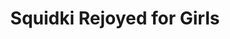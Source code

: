 ---
slug: squidki-rejoyed-for-girls
title: Squidki Rejoyed for Girls
description: "Squidki Rejoyed for Girls is an exciting online game. Play for free directly in your browser!"
icon: /images/new_mods/Sprunki Rejoyed for Girls.png
url: https://wowtbc.net/sprunkin/rejoyed-for-girls/index.html
previewImage: /images/new_mods/Sprunki Rejoyed for Girls.png
type: new mods

# SEO配置
seo:
  title: "Squidki Rejoyed for Girls - Play Free Online Game | Fun Browser Games"
  description: "Squidki Rejoyed for Girls - Play this fun online game for free in your browser. No download required!"
  ogImage: "/images/new_mods/Sprunki Rejoyed for Girls.png"
  keywords: "squidki-rejoyed-for-girls, online game, browser game, free game, new mods game, play online"

videoUrls:
  - https://www.youtube.com/embed/example1
  - https://www.youtube.com/embed/example2

whyPlay:
  title: "Why Play Squidki Rejoyed for Girls?"
  items:
    - "Immersive Gameplay: Squidki Rejoyed for Girls offers an engaging and immersive gaming experience that will keep you entertained for hours"
    - "Challenging Levels: Test your skills with increasingly difficult challenges and obstacles"
    - "Beautiful Graphics: Enjoy stunning visuals and smooth animations that bring the game world to life"
    - "Regular Updates: New content and features are added regularly to keep the game fresh and exciting"
    - "Free to Play: Experience all the fun without spending a penny"
    - "Community Features: Connect with other players, share strategies, and compete for high scores"
    - "Cross-Platform: Play on any device with a web browser, no downloads required"

features:
  title: "Key Features of Squidki Rejoyed for Girls"
  image: "/images/new_mods/Sprunki Rejoyed for Girls.png"
  items:
    - "Intuitive Controls: Easy to learn controls make Squidki Rejoyed for Girls accessible for players of all skill levels"
    - "Multiple Game Modes: Enjoy various gameplay options that provide different challenges and experiences"
    - "Character Customization: Personalize your gaming experience with unique characters and items"
    - "Achievement System: Complete special tasks to earn rewards and recognition"
    - "Leaderboards: Compete with players worldwide and see who can achieve the highest scores"

characteristics:
  title: "Game Characteristics"
  image: "/images/new_mods/Sprunki Rejoyed for Girls.png"
  items:
    - "Genre: New mods game with elements of strategy and skill"
    - "Difficulty: Suitable for both casual gamers and those seeking a challenge"
    - "Play Time: Quick sessions or extended gameplay, depending on your preference"
    - "Art Style: Vibrant and engaging visuals that enhance the gaming experience"
    - "Sound Design: Immersive audio that complements the gameplay perfectly"

info: "Squidki Rejoyed for Girls is an exciting online game that offers players a unique and engaging gaming experience. With its intuitive controls, stunning visuals, and challenging gameplay, Squidki Rejoyed for Girls provides hours of entertainment for players of all ages and skill levels. Whether you're looking for a quick gaming session during a break or an extended play session, Squidki Rejoyed for Girls delivers an immersive experience that will keep you coming back for more. The game features multiple levels of increasing difficulty, ensuring that players are constantly challenged as they progress. With regular updates adding new content and features, Squidki Rejoyed for Girls remains fresh and exciting, providing endless entertainment options for its growing community of players."

howToPlayIntro: "Welcome to Squidki Rejoyed for Girls! This guide will walk you through the basics and help you master the game. Whether you're a beginner or looking to improve your skills, these tips and instructions will enhance your gaming experience."

howToPlaySteps:
  - title: "Getting Started"
    description: "Begin your Squidki Rejoyed for Girls adventure by familiarizing yourself with the controls. Use your keyboard or mouse to navigate through the game interface. The tutorial will guide you through the basic mechanics and help you understand the objectives."
  - title: "Understanding the Objectives"
    description: "In Squidki Rejoyed for Girls, your main goal is to progress through levels by completing specific objectives. Each level presents unique challenges that require different strategies and approaches."
  - title: "Mastering the Controls"
    description: "Practice using the controls to improve your precision and reaction time. Squidki Rejoyed for Girls requires quick reflexes and strategic thinking to overcome obstacles and defeat opponents."
  - title: "Utilizing Power-ups"
    description: "Collect power-ups throughout the game to enhance your abilities and overcome difficult challenges. Each power-up offers unique advantages that can be crucial for success."
  - title: "Developing Strategies"
    description: "As you progress in Squidki Rejoyed for Girls, develop effective strategies for different scenarios. Analyze patterns, anticipate challenges, and adapt your approach to maximize your performance."

faq:
  title: "Frequently Asked Questions about Squidki Rejoyed for Girls"
  items:
    - question: "Is Squidki Rejoyed for Girls free to play?"
      answer: "Yes, Squidki Rejoyed for Girls is completely free to play directly in your web browser. No downloads or purchases are required to enjoy the full game experience."
    - question: "Can I play Squidki Rejoyed for Girls on mobile devices?"
      answer: "Yes, Squidki Rejoyed for Girls is optimized for both desktop and mobile play. You can enjoy the game on any device with a web browser and internet connection."
    - question: "Are there any in-game purchases?"
      answer: "While Squidki Rejoyed for Girls is free to play, there may be optional in-game purchases available for cosmetic items or additional features that don't affect core gameplay."
    - question: "How often is Squidki Rejoyed for Girls updated?"
      answer: "The developers regularly update Squidki Rejoyed for Girls with new content, features, and improvements based on player feedback and game performance."
    - question: "Can I play Squidki Rejoyed for Girls offline?"
      answer: "Currently, Squidki Rejoyed for Girls requires an internet connection to play as it's a browser-based online game."
    - question: "Is Squidki Rejoyed for Girls suitable for children?"
      answer: "Yes, Squidki Rejoyed for Girls is designed to be family-friendly and suitable for players of all ages."
    - question: "How do I report bugs or issues?"
      answer: "If you encounter any problems while playing Squidki Rejoyed for Girls, you can report them through the game's support page or contact the developers directly through their website."
    - question: "Still Have Questions?"
      answer: "If you have additional questions about Squidki Rejoyed for Girls that aren't covered in this FAQ, please visit our support center or contact our customer service team for assistance."
---